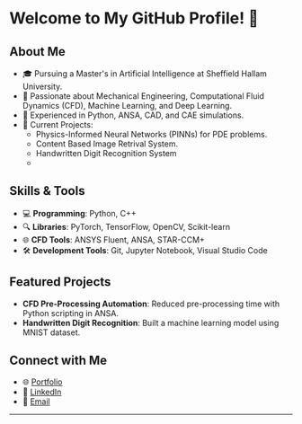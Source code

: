 # Welcome to My GitHub Profile! 👋

## About Me
- 🎓 Pursuing a Master's in Artificial Intelligence at Sheffield Hallam University.
- 🚀 Passionate about Mechanical Engineering, Computational Fluid Dynamics (CFD), Machine Learning, and Deep Learning.
- 🔧 Experienced in Python, ANSA, CAD, and CAE simulations.
- 🌟 Current Projects:
  - Physics-Informed Neural Networks (PINNs) for PDE problems.
  - Content Based Image Retrival System.
  - Handwritten Digit Recognition System
  - 

## Skills & Tools
- 💻 **Programming**: Python, C++
- 🔍 **Libraries**: PyTorch, TensorFlow, OpenCV, Scikit-learn
- 🌐 **CFD Tools**: ANSYS Fluent, ANSA, STAR-CCM+
- 🛠️ **Development Tools**: Git, Jupyter Notebook, Visual Studio Code

## Featured Projects
- **CFD Pre-Processing Automation**: Reduced pre-processing time with Python scripting in ANSA.
- **Handwritten Digit Recognition**: Built a machine learning model using MNIST dataset.

## Connect with Me
- 🌐 [Portfolio](https://www.linkedin.com/in/velanc/)
- 💼 [LinkedIn](https://www.linkedin.com/in/velanc/)
- 📧 [Email](mailto:velanc.uk@gmail.com)

---

